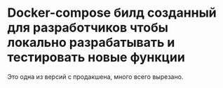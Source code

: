 # Docker-compose билд созданный для разработчиков чтобы локально разрабатывать и тестировать новые функции
Это одна из версий с продакшена, много всего вырезано.

